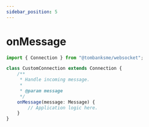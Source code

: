 ```yaml
---
sidebar_position: 5
---
```


# onMessage

```typescript title="/src/CustomConnection.ts"
import { Connection } from "@tombanksme/websocket";

class CustomConnection extends Connection {
	/**
	 * Handle incoming message.
	 *
	 * @param message
	 */
	onMessage(message: Message) {
		// Application logic here.
	}
}
```
